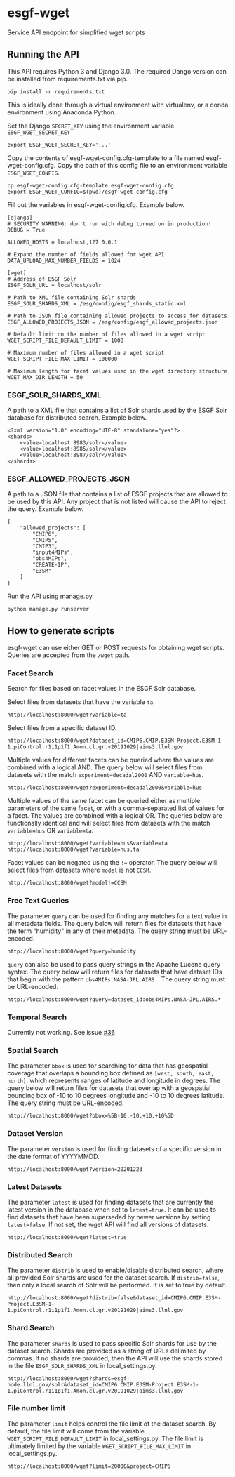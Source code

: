 # esgf-wget
Service API endpoint for simplified wget scripts

## Running the API
This API requires Python 3 and Django 3.0.  The required Dango version can be installed from requirements.txt via pip.
```
pip install -r requirements.txt
```
This is ideally done through a virtual environment with virtualenv, or a conda environment using Anaconda Python.

Set the Django `SECRET_KEY` using the environment variable `ESGF_WGET_SECRET_KEY`
```
export ESGF_WGET_SECRET_KEY='...'
```

Copy the contents of esgf-wget-config.cfg-template to a file named esgf-wget-config.cfg.  Copy the path of this config file to an environment variable `ESGF_WGET_CONFIG`.
```
cp esgf-wget-config.cfg-template esgf-wget-config.cfg
export ESGF_WGET_CONFIG=$(pwd)/esgf-wget-config.cfg
```

Fill out the variables in esgf-wget-config.cfg.  Example below.
```
[django]
# SECURITY WARNING: don't run with debug turned on in production!
DEBUG = True

ALLOWED_HOSTS = localhost,127.0.0.1

# Expand the number of fields allowed for wget API
DATA_UPLOAD_MAX_NUMBER_FIELDS = 1024

[wget]
# Address of ESGF Solr
ESGF_SOLR_URL = localhost/solr

# Path to XML file containing Solr shards
ESGF_SOLR_SHARDS_XML = /esg/config/esgf_shards_static.xml

# Path to JSON file containing allowed projects to access for datasets
ESGF_ALLOWED_PROJECTS_JSON = /esg/config/esgf_allowed_projects.json

# Default limit on the number of files allowed in a wget script
WGET_SCRIPT_FILE_DEFAULT_LIMIT = 1000

# Maximum number of files allowed in a wget script
WGET_SCRIPT_FILE_MAX_LIMIT = 100000

# Maximum length for facet values used in the wget directory structure
WGET_MAX_DIR_LENGTH = 50
```
### ESGF_SOLR_SHARDS_XML
A path to a XML file that contains a list of Solr shards used by the ESGF Solr database for distributed search.  Example below.
```
<?xml version="1.0" encoding="UTF-8" standalone="yes"?>
<shards>
    <value>localhost:8983/solr</value>
    <value>localhost:8985/solr</value>
    <value>localhost:8987/solr</value>
</shards>
```

### ESGF_ALLOWED_PROJECTS_JSON
A path to a JSON file that contains a list of ESGF projects that are allowed to be used by this API.  Any project that is not listed will cause the API to reject the query.  Example below.
```
{
    "allowed_projects": [
        "CMIP6", 
        "CMIP5", 
        "CMIP3", 
        "input4MIPs", 
        "obs4MIPs", 
        "CREATE-IP", 
        "E3SM"
    ]
}
```

Run the API using manage.py.
```
python manage.py runserver
```
## How to generate scripts

esgf-wget can use either GET or POST requests for obtaining wget scripts.  Queries are accepted from the `/wget` path.

### Facet Search
Search for files based on facet values in the ESGF Solr database.

Select files from datasets that have the variable `ta`.
```
http://localhost:8000/wget?variable=ta
```
Select files from a specific dataset ID.
```
http://localhost:8000/wget?dataset_id=CMIP6.CMIP.E3SM-Project.E3SM-1-1.piControl.r1i1p1f1.Amon.cl.gr.v20191029|aims3.llnl.gov
```
Multiple values for different facets can be queried where the values are combined with a logical AND.  The query below will select files from datasets with the match `experiment=decadal2000` AND `variable=hus`.
```
http://localhost:8000/wget?experiment=decadal2000&variable=hus
```
Multiple values of the same facet can be queried either as multiple parameters of the same facet, or with a comma-separated list of values for a facet. The values are combined with a logical OR.  The queries below are functionally identical and will select files from datasets with the match `variable=hus` OR `variable=ta`.
```
http://localhost:8000/wget?variable=hus&variable=ta
http://localhost:8000/wget?variable=hus,ta
```
Facet values can be negated using the `!=` operator.  The query below will select files from datasets where `model` is not `CCSM`.
```
http://localhost:8000/wget?model!=CCSM
```

### Free Text Queries
The parameter `query` can be used for finding any matches for a text value in all metadata fields.  The query below will return files for datasets that have the term "humidity" in any of their metadata.  The query string must be URL-encoded.
```
http://localhost:8000/wget?query=humidity
```
`query` can also be used to pass query strings in the Apache Lucene query syntax.  The query below will return files for datasets that have dataset IDs that begin with the pattern `obs4MIPs.NASA-JPL.AIRS.`.  The query string must be URL-encoded.
```
http://localhost:8000/wget?query=dataset_id:obs4MIPs.NASA-JPL.AIRS.*
```

### Temporal Search
Currently not working.  See issue [#36](https://github.com/ESGF/esgf-wget/issues/36)

### Spatial Search
The parameter `bbox` is used for searching for data that has geospatial coverage that overlaps a bounding box defined as `[west, south, east, north]`, which represents ranges of latitude and longitude in degrees.  The query below will return files for datasets that overlap with a geospatial bounding box of -10 to 10 degrees longitude and -10 to 10 degrees latitude.  The query string must be URL-encoded.
```
http://localhost:8000/wget?bbox=%5B-10,-10,+10,+10%5D
```

### Dataset Version
The parameter `version` is used for finding datasets of a specific version in the date format of YYYYMMDD.
```
http://localhost:8000/wget?version=20201223
```

### Latest Datasets
The parameter `latest` is used for finding datasets that are currently the latest version in the database when set to `latest=true`.  It can be used to find datasets that have been superseded by newer versions by setting `latest=false`.  If not set, the wget API will find all versions of datasets.
```
http://localhost:8000/wget?latest=true
```

### Distributed Search
The parameter `distrib` is used to enable/disable distributed search, where all provided Solr shards are used for the dataset search.  If `distrib=false`, then only a local search of Solr will be performed.  It is set to true by default.
```
http://localhost:8000/wget?distrib=false&dataset_id=CMIP6.CMIP.E3SM-Project.E3SM-1-1.piControl.r1i1p1f1.Amon.cl.gr.v20191029|aims3.llnl.gov
```

### Shard Search
The parameter `shards` is used to pass specific Solr shards for use by the dataset search.  Shards are provided as a string of URLs delimited by commas.  If no shards are provided, then the API will use the shards stored in the file `ESGF_SOLR_SHARDS_XML` in local_settings.py.
```
http://localhost:8000/wget?shards=esgf-node.llnl.gov/solr&dataset_id=CMIP6.CMIP.E3SM-Project.E3SM-1-1.piControl.r1i1p1f1.Amon.cl.gr.v20191029|aims3.llnl.gov
```

### File number limit
The parameter `limit` helps control the file limit of the dataset search.  By default, the file limit will come from the variable `WGET_SCRIPT_FILE_DEFAULT_LIMIT` in local_settings.py.  The file limit is ultimately limited by the variable `WGET_SCRIPT_FILE_MAX_LIMIT` in local_settings.py.
```
http://localhost:8000/wget?limit=20000&project=CMIP5
```